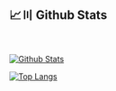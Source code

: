 ## 📈〣 Github Stats

  <br/>
    <p float="above">
    <a href="https://github.com/Blonicx/github-readme-stats"><img alt="Github Stats" src="https://github-readme-stats.vercel.app/api?username=Blonicx&show_icons=true&count_private=true&theme=react&hide_border=true&bg_color=0D1117" /></a>
    
  <a href="https://github.com/Blonicx/github-readme-stats"><img alt="Top Langs" src="https://github-readme-stats.vercel.app/api/top-langs/?username=Blonicx&langs_count=8&count_private=true&layout=compact&theme=react&hide_border=true&bg_color=0D1117" /></a>
    </p>
    <br/>

